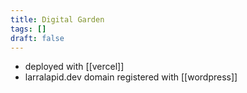 ```yaml
---
title: Digital Garden
tags: []
draft: false
---
```

- deployed with [[vercel]]
- larralapid.dev domain registered with [[wordpress]]
